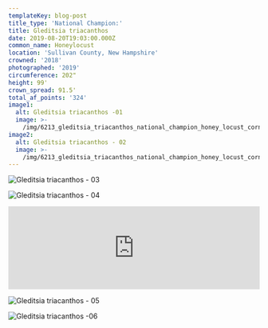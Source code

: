 ```yaml
---
templateKey: blog-post
title_type: 'National Champion:'
title: Gleditsia triacanthos
date: 2019-08-20T19:03:00.000Z
common_name: Honeylocust
location: 'Sullivan County, New Hampshire'
crowned: '2018'
photographed: '2019'
circumference: 202"
height: 99'
crown_spread: 91.5'
total_af_points: '324'
image1:
  alt: Gleditsia triacanthos -01
  image: >-
    /img/6213_gleditsia_triacanthos_national_champion_honey_locust_cornish_nh_08-22-2019_american_forests_brian_kelley_base_sunset.jpg
image2:
  alt: Gleditsia triacanthos - 02
  image: >-
    /img/6213_gleditsia_triacanthos_national_champion_honey_locust_cornish_nh_08-22-2019_american_forests_brian_kelley_full_dusk.jpg
---
```

![Gleditsia triacanthos - 03](/img/6213_gleditsia_triacanthos_national_champion_honey_locust_cornish_nh_08-22-2019_american_forests_brian_kelley_base_sunset_2.jpg)

![Gleditsia triacanthos - 04](/img/6213_gleditsia_triacanthos_national_champion_honey_locust_cornish_nh_08-22-2019_american_forests_brian_kelley_front_dusk_2.jpg)

<iframe width="100%" height="166" scrolling="no" frameborder="no" allow="autoplay" src="https://w.soundcloud.com/player/?url=https%3A//api.soundcloud.com/tracks/684314777&color=%23ff5500&auto_play=false&hide_related=false&show_comments=true&show_user=true&show_reposts=false&show_teaser=true"></iframe>

![Gleditsia triacanthos - 05](/img/6213_gleditsia_triacanthos_national_champion_honey_locust_cornish_nh_08-22-2019_american_forests_brian_kelley_leaf.jpg)

![Gleditsia triacanthos -06](/img/6213_gleditsia_triacanthos_national_champion_honey_locust_cornish_nh_08-22-2019_american_forests_brian_kelley_scale.jpg)
